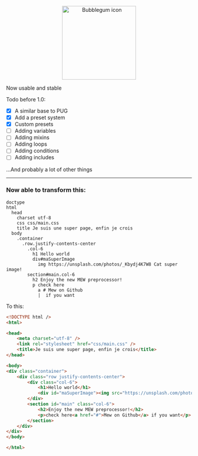 <p align="center">
  <img width="200" src="https://i.postimg.cc/XJZbJQRp/Logo.png" alt="Bubblegum icon">
</p>

Now usable and stable

Todo before 1.0:
- [x] A similar base to PUG 
- [x] Add a preset system
- [x] Custom presets
- [ ] Adding variables
- [ ] Adding mixins
- [ ] Adding loops
- [ ] Adding conditions
- [ ] Adding includes

...And probably a lot of other things

--- 

### Now able to transform this:
```pug
doctype
html
  head
    charset utf-8
    css css/main.css
    title Je suis une super page, enfin je crois
  body
    .container
      .row.justify-contents-center
        .col-6
          h1 Hello world
          div#maSuperImage
            img https://unsplash.com/photos/_Kbydj4K7W8 Cat super image!
        section#main.col-6
          h2 Enjoy the new MEW preprocessor!
          p check here
            a # Mew on Github
            |  if you want
```
To this:

```html
<!DOCTYPE html />
<html>

<head>
    <meta charset="utf-8" />
    <link rel="stylesheet" href="css/main.css" />
    <title>Je suis une super page, enfin je crois</title>
</head>

<body>
<div class="container">
    <div class="row justify-contents-center">
        <div class="col-6">
            <h1>Hello world</h1>
            <div id="maSuperImage"><img src="https://unsplash.com/photos/_Kbydj4K7W8" alt="Cat super image!" /></div>
        </div>
        <section id="main" class="col-6">
            <h2>Enjoy the new MEW preprocessor!</h2>
            <p>check here<a href="#">Mew on Github</a> if you want</p>
        </section>
    </div>
</div>
</body>

</html>
```